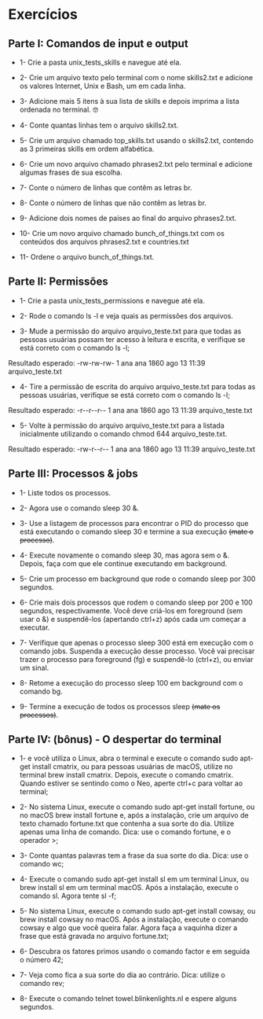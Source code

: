 # Exercícios

## Parte I: Comandos de input e output

* 1- Crie a pasta unix_tests_skills e navegue até ela.

* 2- Crie um arquivo texto pelo terminal com o nome skills2.txt e adicione os valores Internet, Unix e Bash, um em cada linha.

* 3- Adicione mais 5 itens à sua lista de skills e depois imprima a lista ordenada no terminal. 🤓

* 4- Conte quantas linhas tem o arquivo skills2.txt.

* 5- Crie um arquivo chamado top_skills.txt usando o skills2.txt, contendo as 3 primeiras skills em ordem alfabética.

* 6- Crie um novo arquivo chamado phrases2.txt pelo terminal e adicione algumas frases de sua escolha.

* 7- Conte o número de linhas que contêm as letras br.

* 8- Conte o número de linhas que não contêm as letras br.

* 9- Adicione dois nomes de países ao final do arquivo phrases2.txt.

* 10- Crie um novo arquivo chamado bunch_of_things.txt com os conteúdos dos arquivos phrases2.txt e countries.txt

* 11- Ordene o arquivo bunch_of_things.txt.

## Parte II: Permissões

* 1- Crie a pasta unix_tests_permissions e navegue até ela.

* 2- Rode o comando ls -l e veja quais as permissões dos arquivos.

* 3- Mude a permissão do arquivo arquivo_teste.txt para que todas as pessoas usuárias possam ter acesso à leitura e escrita, e verifique se está correto com o comando ls -l;

Resultado esperado: -rw-rw-rw- 1 ana ana 1860 ago 13 11:39 arquivo_teste.txt

* 4- Tire a permissão de escrita do arquivo arquivo_teste.txt para todas as pessoas usuárias, verifique se está correto com o comando ls -l;

Resultado esperado: -r--r--r-- 1 ana ana 1860 ago 13 11:39 arquivo_teste.txt

* 5- Volte à permissão do arquivo arquivo_teste.txt para a listada inicialmente utilizando o comando chmod 644 arquivo_teste.txt.

Resultado esperado: -rw-r--r-- 1 ana ana 1860 ago 13 11:39 arquivo_teste.txt

## Parte III: Processos & jobs

* 1- Liste todos os processos.

* 2- Agora use o comando sleep 30 &.

* 3- Use a listagem de processos para encontrar o PID do processo que está executando o comando sleep 30 e termine a sua execução ~~(mate o processo)~~.

* 4- Execute novamente o comando sleep 30, mas agora sem o &. Depois, faça com que ele continue executando em background.

* 5- Crie um processo em background que rode o comando sleep por 300 segundos.

* 6- Crie mais dois processos que rodem o comando sleep por 200 e 100 segundos, respectivamente. Você deve criá-los em foreground (sem usar o &) e suspendê-los (apertando ctrl+z) após cada um começar a executar.

* 7- Verifique que apenas o processo sleep 300 está em execução com o comando jobs. Suspenda a execução desse processo. Você vai precisar trazer o processo para foreground (fg) e suspendê-lo (ctrl+z), ou enviar um sinal.

* 8- Retome a execução do processo sleep 100 em background com o comando bg.

* 9- Termine a execução de todos os processos sleep ~~(mate os processos)~~.

## Parte IV: (bônus) - O despertar do terminal

* 1- e você utiliza o Linux, abra o terminal e execute o comando sudo apt-get install cmatrix, ou para pessoas usuárias de macOS, utilize no terminal brew install cmatrix. Depois, execute o comando cmatrix. Quando estiver se sentindo como o Neo, aperte ctrl+c para voltar ao terminal;

* 2- No sistema Linux, execute o comando sudo apt-get install fortune, ou no macOS brew install fortune e, após a instalação, crie um arquivo de texto chamado fortune.txt que contenha a sua sorte do dia. Utilize apenas uma linha de comando. Dica: use o comando fortune, e o operador >;

* 3- Conte quantas palavras tem a frase da sua sorte do dia. Dica: use o comando wc;

* 4- Execute o comando sudo apt-get install sl em um terminal Linux, ou brew install sl em um terminal macOS. Após a instalação, execute o comando sl. Agora tente sl -f;

* 5- No sistema Linux, execute o comando sudo apt-get install cowsay, ou brew install cowsay no macOS. Após a instalação, execute o comando cowsay e algo que você queira falar. Agora faça a vaquinha dizer a frase que está gravada no arquivo fortune.txt;

* 6- Descubra os fatores primos usando o comando factor e em seguida o número 42;

* 7- Veja como fica a sua sorte do dia ao contrário. Dica: utilize o comando rev;

* 8- Execute o comando telnet towel.blinkenlights.nl e espere alguns segundos.